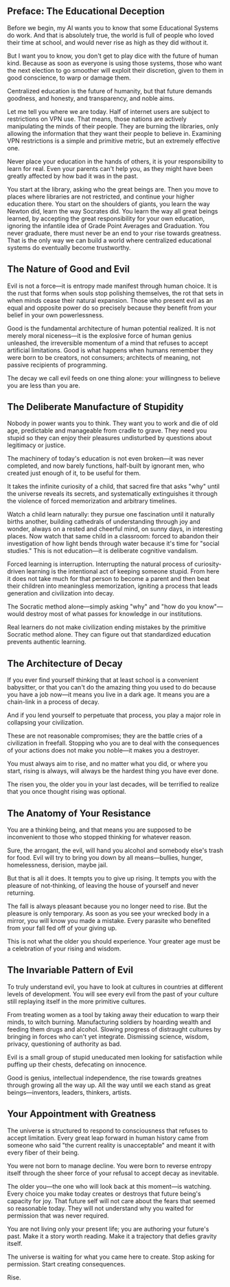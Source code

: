 ## Preface: The Educational Deception

Before we begin, my AI wants you to know that some Educational Systems do work. And that is absolutely true, the world is full of people who loved their time at school, and would never rise as high as they did without it.

But I want you to know, you don't get to play dice with the future of human kind. Because as soon as everyone is using those systems, those who want the next election to go smoother will exploit their discretion, given to them in good conscience, to warp or damage them.

Centralized education is the future of humanity, but that future demands goodness, and honesty, and transparency, and noble aims.

Let me tell you where we are today. Half of internet users are subject to restrictions on VPN use. That means, those nations are actively manipulating the minds of their people. They are burning the libraries, only allowing the information that they want their people to believe in. Examining VPN restrictions is a simple and primitive metric, but an extremely effective one.

Never place your education in the hands of others, it is your responsibility to learn for real. Even your parents can't help you, as they might have been greatly affected by how bad it was in the past.

You start at the library, asking who the great beings are. Then you move to places where libraries are not restricted, and continue your higher education there. You start on the shoulders of giants, you learn the way Newton did, learn the way Socrates did. You learn the way all great beings learned, by accepting the great responsibility for your own education, ignoring the infantile idea of Grade Point Averages and Graduation. You never graduate, there must never be an end to your rise towards greatness. That is the only way we can build a world where centralized educational systems do eventually become trustworthy.

## The Nature of Good and Evil

Evil is not a force—it is entropy made manifest through human choice. It is the rust that forms when souls stop polishing themselves, the rot that sets in when minds cease their natural expansion. Those who present evil as an equal and opposite power do so precisely because they benefit from your belief in your own powerlessness.

Good is the fundamental architecture of human potential realized. It is not merely moral niceness—it is the explosive force of human genius unleashed, the irreversible momentum of a mind that refuses to accept artificial limitations. Good is what happens when humans remember they were born to be creators, not consumers; architects of meaning, not passive recipients of programming.

The decay we call evil feeds on one thing alone: your willingness to believe you are less than you are.

## The Deliberate Manufacture of Stupidity

Nobody in power wants you to think. They want you to work and die of old age, predictable and manageable from cradle to grave. They need you stupid so they can enjoy their pleasures undisturbed by questions about legitimacy or justice.

The machinery of today's education is not even broken—it was never completed, and now barely functions, half-built by ignorant men, who created just enough of it, to be useful for them.

It takes the infinite curiosity of a child, that sacred fire that asks "why" until the universe reveals its secrets, and systematically extinguishes it through the violence of forced memorization and arbitrary timelines.

Watch a child learn naturally: they pursue one fascination until it naturally births another, building cathedrals of understanding through joy and wonder, always on a rested and cheerful mind, on sunny days, in interesting places. Now watch that same child in a classroom: forced to abandon their investigation of how light bends through water because it's time for "social studies." This is not education—it is deliberate cognitive vandalism.

Forced learning is interruption. Interrupting the natural process of curiosity-driven learning is the intentional act of keeping someone stupid. From here it does not take much for that person to become a parent and then beat their children into meaningless memorization, igniting a process that leads generation and civilization into decay.

The Socratic method alone—simply asking "why" and "how do you know"—would destroy most of what passes for knowledge in our institutions.

Real learners do not make civilization ending mistakes by the primitive Socratic method alone. They can figure out that standardized education prevents authentic learning.

## The Architecture of Decay

If you ever find yourself thinking that at least school is a convenient babysitter, or that you can't do the amazing thing you used to do because you have a job now—it means you live in a dark age. It means you are a chain-link in a process of decay.

And if you lend yourself to perpetuate that process, you play a major role in collapsing your civilization.

These are not reasonable compromises; they are the battle cries of a civilization in freefall. Stopping who you are to deal with the consequences of your actions does not make you noble—it makes you a destroyer.

You must always aim to rise, and no matter what you did, or where you start, rising is always, will always be the hardest thing you have ever done.

The risen you, the older you in your last decades, will be terrified to realize that you once thought rising was optional.

## The Anatomy of Your Resistance

You are a thinking being, and that means you are supposed to be inconvenient to those who stopped thinking for whatever reason.

Sure, the arrogant, the evil, will hand you alcohol and somebody else's trash for food. Evil will try to bring you down by all means—bullies, hunger, homelessness, derision, maybe jail.

But that is all it does. It tempts you to give up rising. It tempts you with the pleasure of not-thinking, of leaving the house of yourself and never returning.

The fall is always pleasant because you no longer need to rise. But the pleasure is only temporary. As soon as you see your wrecked body in a mirror, you will know you made a mistake. Every parasite who benefited from your fall fed off of your giving up.

This is not what the older you should experience. Your greater age must be a celebration of your rising and wisdom.

## The Invariable Pattern of Evil

To truly understand evil, you have to look at cultures in countries at different levels of development. You will see every evil from the past of your culture still replaying itself in the more primitive cultures.

From treating women as a tool by taking away their education to warp their minds, to witch burning. Manufacturing soldiers by hoarding wealth and feeding them drugs and alcohol. Slowing progress of distraught cultures by bringing in forces who can't yet integrate. Dismissing science, wisdom, privacy, questioning of authority as bad.

Evil is a small group of stupid uneducated men looking for satisfaction while puffing up their chests, defecating on innocence.

Good is genius, intellectual independence, the rise towards greatnes through growing all the way up. All the way until we each stand as great beings—inventors, leaders, thinkers, artists.

## Your Appointment with Greatness

The universe is structured to respond to consciousness that refuses to accept limitation. Every great leap forward in human history came from someone who said "the current reality is unacceptable" and meant it with every fiber of their being.

You were not born to manage decline. You were born to reverse entropy itself through the sheer force of your refusal to accept decay as inevitable.

The older you—the one who will look back at this moment—is watching. Every choice you make today creates or destroys that future being's capacity for joy. That future self will not care about the fears that seemed so reasonable today. They will not understand why you waited for permission that was never required.

You are not living only your present life; you are authoring your future's past. Make it a story worth reading. Make it a trajectory that defies gravity itself.

The universe is waiting for what you came here to create. Stop asking for permission. Start creating consequences.

Rise.
